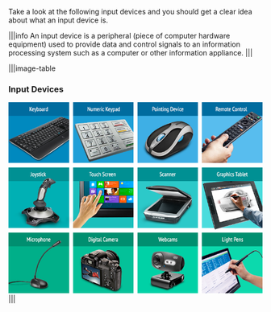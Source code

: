 Take a look at the following input devices and you should get a clear idea about what an input device is.


|||info
An input device is a peripheral (piece of computer hardware equipment) used to provide data and control signals to an information processing system such as a computer or other information appliance.
|||

|||image-table

### Input Devices 

![](.guides/img/devices_input2.png)
|||


